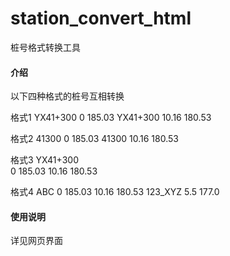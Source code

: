 # station_convert_html
桩号格式转换工具

#### 介绍
以下四种格式的桩号互相转换

格式1
YX41+300	0	185.03
YX41+300	10.16	180.53

格式2
41300	0	185.03
41300	10.16	180.53

格式3
YX41+300	
0	185.03
10.16	180.53

格式4
ABC	
0	185.03
10.16	180.53
123_XYZ
5.5	177.0


#### 使用说明
详见网页界面

